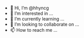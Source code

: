 - 👋 Hi, I’m @hhyncg
- 👀 I’m interested in ...
- 🌱 I’m currently learning ...
- 💞️ I’m looking to collaborate on ...
- 📫 How to reach me ...

<!---
hhyncg/hhyncg is a ✨ special ✨ repository because its `README.md` (this file) appears on your GitHub profile.
You can click the Preview link to take a look at your changes.
--->
